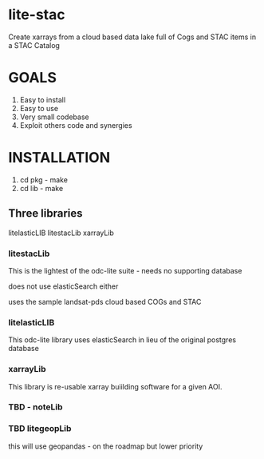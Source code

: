 # lite-stac

Create xarrays from a cloud based data lake full of Cogs and STAC items in a STAC Catalog


# GOALS

1. Easy to install
2. Easy to use
3. Very small codebase
4. Exploit others code and synergies


# INSTALLATION

1. cd pkg - make
2. cd lib - make




## Three libraries

litelasticLIB  litestacLib  xarrayLib

### litestacLib

This is the lightest of the odc-lite suite - needs no supporting database 

does not use elasticSearch either

uses the sample landsat-pds cloud based COGs and STAC

### litelasticLIB

This odc-lite library uses elasticSearch in lieu of the original postgres database


### xarrayLib

This library is re-usable xarray buiilding software for a given AOI.


###  TBD - noteLib


### TBD litegeopLib

this will use geopandas - on the roadmap but lower priority



